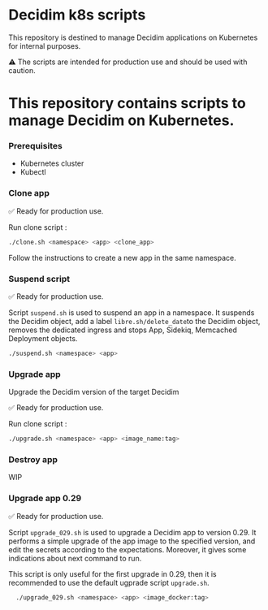 # Decidim k8s scripts

This repository is destined to manage Decidim applications on Kubernetes for internal purposes.

⚠️ The scripts are intended for production use and should be used with caution.

# This repository contains scripts to manage Decidim on Kubernetes.

### Prerequisites
- Kubernetes cluster
- Kubectl

### Clone app
✅ Ready for production use.

Run clone script :
```bash
./clone.sh <namespace> <app> <clone_app>
```

Follow the instructions to create a new app in the same namespace.

### Suspend script
✅ Ready for production use.

Script `suspend.sh` is used to suspend an app in a namespace. It suspends the Decidim object, add a label `libre.sh/delete_date`to the Decidim object, removes the dedicated ingress and stops App, Sidekiq, Memcached Deployment objects.

```bash
./suspend.sh <namespace> <app>
```

### Upgrade app
Upgrade the Decidim version of the target Decidim

 ✅ Ready for production use.

 Run clone script :
 ```bash
 ./upgrade.sh <namespace> <app> <image_name:tag>
 ```

### Destroy app

WIP

### Upgrade app 0.29
✅ Ready for production use.

Script `upgrade_029.sh` is used to upgrade a Decidim app to version 0.29. It performs a simple upgrade of the app image to the specified version, and edit the secrets according to the expectations. Moreover, it gives some indications about next command to run. 

This script is only useful for the first upgrade in 0.29, then it is recommended to use the default ugprade script `upgrade.sh`.

```bash
  ./upgrade_029.sh <namespace> <app> <image_docker:tag>
```
